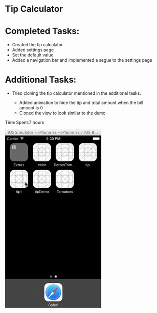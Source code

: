 
Tip Calculator
==============

<h1>Completed Tasks:</h1>
<ul>
<li> Created the tip calculator</li>
<li> Added settings page</li>
<li> Set the default value </li>
<li> Added a navigation bar and implemented a segue to the settings page</li>
</ul>

<h1>Additional Tasks: </h1>
<ul><li> Tried cloning the tip calculator mentioned in the additional tasks.</li>
   <ul>
   <li>Added animation to hide the tip and total amount when the bill amount is 0</li>
   <li>Cloned the view to look similar to the demo</li>
   </ul>
</ul>

Time Spent:7 hours

 <img src = "https://github.com/vidyasridharan/tip1/blob/master/Tip%20Calculator.gif">

